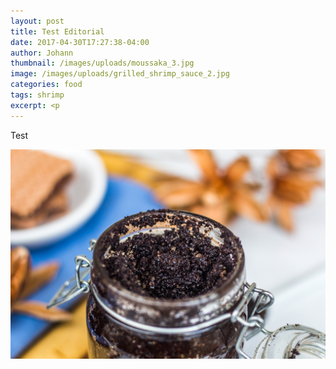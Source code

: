 ```yaml
---
layout: post
title: Test Editorial
date: 2017-04-30T17:27:38-04:00
author: Johann
thumbnail: /images/uploads/moussaka_3.jpg
image: /images/uploads/grilled_shrimp_sauce_2.jpg
categories: food
tags: shrimp
excerpt: <p
---
```

Test

![pdf](/images/uploads/coffee_scrub_3.jpg)
